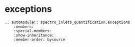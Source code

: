 # exceptions

```{eval-rst}
.. automodule:: spectro_inlets_quantification.exceptions
    :members:
    :special-members:
    :show-inheritance:
    :member-order: bysource
```
